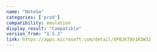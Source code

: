 ```yaml
---
name: "NoteGo"
categories: ['prod']
compatibility: emulation
display_result: "Compatible"
version_from: "1.5.3"
link: https://apps.microsoft.com/detail/XP8JKT8V1K5W32
---
```

